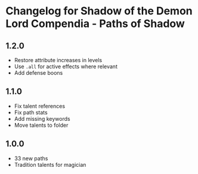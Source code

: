 # Changelog for Shadow of the Demon Lord Compendia - Paths of Shadow

## 1.2.0

- Restore attribute increases in levels
- Use `.all` for active effects where relevant
- Add defense boons

## 1.1.0

- Fix talent references
- Fix path stats
- Add missing keywords
- Move talents to folder

## 1.0.0

- 33 new paths
- Tradition talents for magician
